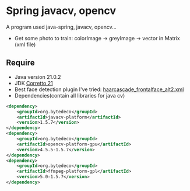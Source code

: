 # Spring javacv, opencv
A program used java-spring, javacv, opencv...

- Get some photo to train: colorImage -> greyImage -> vector in Matrix (xml file)
## Require
- Java version 21.0.2
- JDK [Corretto 21](https://docs.aws.amazon.com/corretto/latest/corretto-21-ug/downloads-list.html)
- Best face detection plugin I've tried: [haarcascade_frontalface_alt2.xml](https://github.com/mitre/biqt-face/blob/master/config/haarcascades/haarcascade_frontalface_alt2.xml)
- Dependencies(contain all libraries for java cv)
```xml
<dependency>
    <groupId>org.bytedeco</groupId>
    <artifactId>javacv-platform</artifactId>
    <version>1.5.7</version>
</dependency>
<dependency>
    <groupId>org.bytedeco</groupId>
    <artifactId>opencv-platform-gpu</artifactId>
    <version>4.5.5-1.5.7</version>
</dependency>
<dependency>
    <groupId>org.bytedeco</groupId>
    <artifactId>ffmpeg-platform-gpl</artifactId>
    <version>5.0-1.5.7</version>
</dependency>
```
